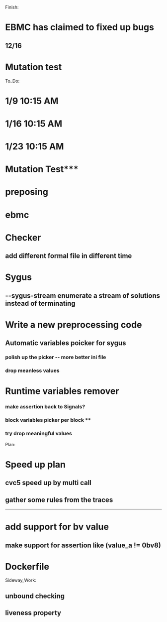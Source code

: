Finish:
# EBMC has claimed to fixed up bugs
## 12/16

# Mutation test


To_Do:
# 1/9 10:15 AM
# 1/16 10:15 AM
# 1/23 10:15 AM

# Mutation Test***
# preposing
# ebmc

# Checker 
## add different formal file in different time

# Sygus
## --sygus-stream         enumerate a stream of solutions instead of terminating

# Write a new preprocessing code
## Automatic variables poicker for sygus 
### polish up the picker -- more better ini file
### drop meanless values

# Runtime variables remover
### make assertion back to Signals?
### block variables picker per block **
### try drop meaningful values


Plan:
# Speed up plan
## cvc5 speed up by multi call
## gather some rules from the traces
---------------------------
# add support for bv value
## make support for assertion like (value_a != 0bv8)

# Dockerfile
Sideway_Work: 
##  unbound checking
##  liveness property